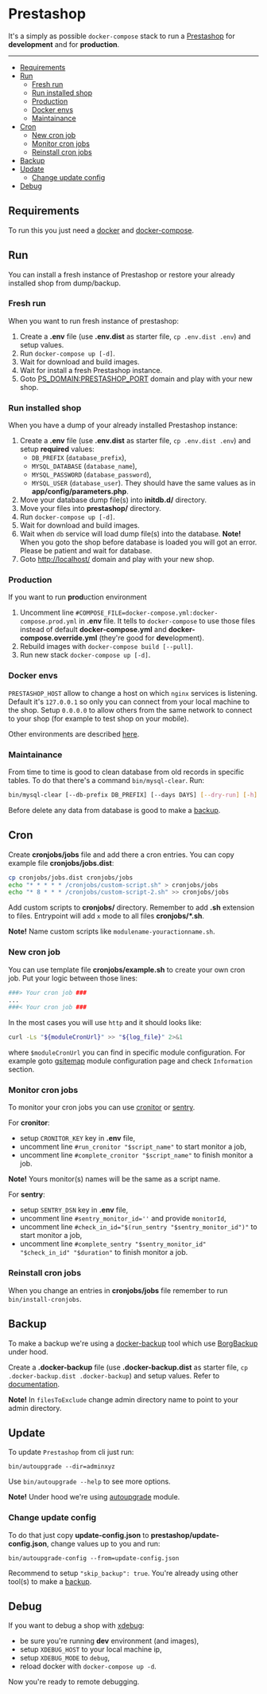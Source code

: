 # Prestashop

It's a simply as possible `docker-compose` stack to run a
[Prestashop](https://www.prestashop.com/en) for **development** and for
**production**.

---

- [Requirements](#requirements)
- [Run](#run)
	- [Fresh run](#fresh-run)
	- [Run installed shop](#run-installed-shop)
	- [Production](#production)
	- [Docker envs](#docker-envs)
	- [Maintainance](#maintainance)
- [Cron](#cron)
	- [New cron job](#new-cron-job)
	- [Monitor cron jobs](#monitor-cron-jobs)
	- [Reinstall cron jobs](#reinstall-cron-jobs)
- [Backup](#backup)
- [Update](#update)
	- [Change update config](#change-update-config)
- [Debug](#debug)

## Requirements

To run this you just need a [docker](https://www.docker.com/get-started/) and
[docker-compose](https://github.com/docker/compose#quick-start).

## Run

You can install a fresh instance of Prestashop or restore your already installed
shop from dump/backup.

### Fresh run

When you want to run fresh instance of prestashop:

1. Create a **.env** file (use **.env.dist** as starter file,
`cp .env.dist .env`) and setup values.
2. Run `docker-compose up [-d]`.
3. Wait for download and build images.
4. Wait for install a fresh Prestashop instance.
5. Goto [PS_DOMAIN:PRESTASHOP_PORT](http://localhost/) domain and play with your
new shop.

### Run installed shop

When you have a dump of your already installed Prestashop instance:

1. Create a **.env** file (use **.env.dist** as starter file,
`cp .env.dist .env`) and setup **required** values:
	- `DB_PREFIX` (`database_prefix`),
	- `MYSQL_DATABASE` (`database_name`),
	- `MYSQL_PASSWORD` (`database_password`),
	- `MYSQL_USER` (`database_user`).
They should have the same values as in **app/config/parameters.php**.
2. Move your database dump file(s) into **initdb.d/** directory.
3. Move your files into **prestashop/** directory.
4. Run `docker-compose up [-d]`.
5. Wait for download and build images.
6. Wait when `db` service will load dump file(s) into the database.
**Note!** When you goto the shop before database is loaded you will got an
error. Please be patient and wait for database.
7. Goto [http://localhost/](http://localhost/) domain and play with your new
shop.

### Production

If you want to run **prod**uction environment

1. Uncomment line `#COMPOSE_FILE=docker-compose.yml:docker-compose.prod.yml` in **.env** file.
It tells to `docker-compose` to use those files instead of default
**docker-compose.yml** and  **docker-compose.override.yml** (they're good for
**dev**elopment).
2. Rebuild images with `docker-compose build [--pull]`.
3. Run new stack `docker-compose up [-d]`.

### Docker envs

`PRESTASHOP_HOST` allow to change a host on which `nginx` services is
listening. Default it's `127.0.0.1` so only you can connect from your local
machine to the shop. Setup `0.0.0.0` to allow others from the same network to
connect to your shop (for example to test shop on your mobile).

Other environments are described
[here](https://hub.docker.com/r/prestashop/prestashop).

### Maintainance

From time to time is good to clean database from old records in specific tables.
To do that there's a command `bin/mysql-clear`. Run:

```bash
bin/mysql-clear [--db-prefix DB_PREFIX] [--days DAYS] [--dry-run] [-h] [--clean-*]
```

Before delete any data from database is good to make a [backup](#backup).

## Cron

Create **cronjobs/jobs** file and add there a cron entries. You can copy example
file **cronjobs/jobs.dist**:

```bash
cp cronjobs/jobs.dist cronjobs/jobs
echo "* * * * * /cronjobs/custom-script.sh" > cronjobs/jobs
echo "* 8 * * * /cronjobs/custom-script-2.sh" >> cronjobs/jobs
```

Add custom scripts to **cronjobs/** directory. Remember to add **.sh** extension
to files. Entrypoint will add `x` mode to all files **cronjobs/\*.sh**.

**Note!** Name custom scripts like `modulename-youractionname.sh`.

### New cron job

You can use template file **cronjobs/example.sh** to create your own cron job.
Put your logic between those lines:

```bash
###> Your cron job ###
...
###< Your cron job ###
```

In the most cases you will use `http` and it should looks like:

```bash
curl -Ls "${moduleCronUrl}" >> "${log_file}" 2>&1
```

where `$moduleCronUrl` you can find in specific module configuration. For
example goto
[gsitemap](http://localhost/adminxyz/index.php?controller=AdminModules&configure=gsitemap)
module configuration page and check `Information` section.

### Monitor cron jobs

To monitor your cron jobs you can use [cronitor](https://cronitor.io) or
[sentry](https://docs.sentry.io/product/crons/).

For **cronitor**:

- setup `CRONITOR_KEY` key in **.env** file,
- uncomment line `#run_cronitor "$script_name"` to start monitor a job,
- uncomment line `#complete_cronitor "$script_name"` to finish monitor a job.

**Note!** Yours monitor(s) names will be the same as a script name.

For **sentry**:

- setup `SENTRY_DSN` key in **.env** file,
- uncomment line `#sentry_monitor_id=''` and provide `monitorId`,
- uncomment line `#check_in_id="$(run_sentry "$sentry_monitor_id")"` to start
monitor a job,
- uncomment line
`#complete_sentry "$sentry_monitor_id" "$check_in_id" "$duration"` to finish
monitor a job.

### Reinstall cron jobs

When you change an entries in **cronjobs/jobs** file remember to run
`bin/install-cronjobs`.

## Backup

To make a backup we're using a
[docker-backup](https://github.com/eXtalionLab/docker-backup) tool which use
[BorgBackup](https://www.borgbackup.org/) under hood.

Create a **.docker-backup** file (use **.docker-backup.dist** as starter file,
`cp .docker-backup.dist .docker-backup`) and setup values. Refer to
[documentation](https://github.com/eXtalionLab/docker-backup#docker-backup).

**Note!** In `filesToExclude` change admin directory name to point to your admin
directory.

## Update

To update `Prestashop` from cli just run:

```
bin/autoupgrade --dir=adminxyz
```

Use `bin/autoupgrade --help` to see more options.

**Note!** Under hood we're using
[autoupgrade](https://github.com/PrestaShop/autoupgrade) module.

### Change update config

To do that just copy **update-config.json** to
**prestashop/update-config.json**, change values up to you and run:

```
bin/autoupgrade-config --from=update-config.json
```

Recommend to setup `"skip_backup": true`. You're already using other tool(s) to
make a [backup](#backup).

## Debug

If you want to debug a shop with [xdebug](https://xdebug.org/):

- be sure you're running **dev** environment (and images),
- setup `XDEBUG_HOST` to your local machine ip,
- setup `XDEBUG_MODE` to `debug`,
- reload docker with `docker-compose up -d`.

Now you're ready to remote debugging.
